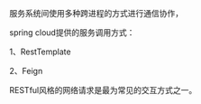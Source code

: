 服务系统间使用多种跨进程的方式进行通信协作，

spring cloud提供的服务调用方式：

1、RestTemplate

2、Feign



RESTful风格的网络请求是最为常见的交互方式之一。